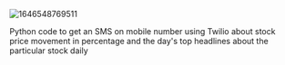 ![1646548769511](https://user-images.githubusercontent.com/99253054/156912295-21e0b6d5-4b39-450b-89ff-b88f87528482.jpg)



Python code to get an SMS on mobile number using Twilio  about stock price movement in percentage and the day's top headlines about the particular stock daily

